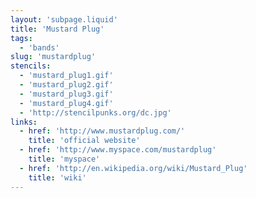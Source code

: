 ```yaml
---
layout: 'subpage.liquid'
title: 'Mustard Plug'
tags:
  - 'bands'
slug: 'mustardplug'
stencils:
  - 'mustard_plug1.gif'
  - 'mustard_plug2.gif'
  - 'mustard_plug3.gif'
  - 'mustard_plug4.gif'
  - 'http://stencilpunks.org/dc.jpg'
links:
  - href: 'http://www.mustardplug.com/'
    title: 'official website'
  - href: 'http://www.myspace.com/mustardplug'
    title: 'myspace'
  - href: 'http://en.wikipedia.org/wiki/Mustard_Plug'
    title: 'wiki'
---
```

